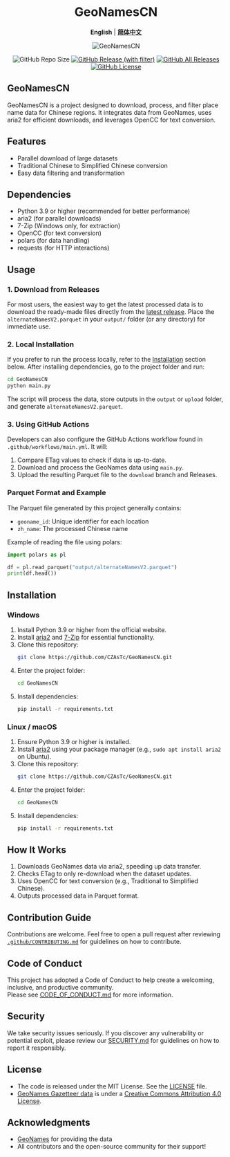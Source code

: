 <div align="center">

# GeoNamesCN

**English** | [**简体中文**](README_zh-CN.md)  

![GeoNamesCN](https://socialify.git.ci/CZAsTc/GeoNamesCN/image?description=1&font=Inter&forks=1&issues=1&language=1&name=1&owner=1&pulls=1&stargazers=1&theme=Auto)

![GitHub Repo Size](https://img.shields.io/github/repo-size/CZAsTc/GeoNamesCN?style=for-the-badge)
[![GitHub Release (with filter)](https://img.shields.io/github/v/release/CZAsTc/GeoNamesCN?style=for-the-badge)](https://github.com/CZAsTc/GeoNamesCN/releases/latest)
[![GitHub All Releases](https://img.shields.io/github/downloads/CZAsTc/GeoNamesCN/total?style=for-the-badge&color=violet)](https://github.com/CZAsTc/GeoNamesCN/releases)
[![GitHub License](https://img.shields.io/github/license/CZAsTc/GeoNamesCN?style=for-the-badge)](https://github.com/CZAsTc/GeoNamesCN/blob/main/LICENSE)

</div>

## GeoNamesCN

GeoNamesCN is a project designed to download, process, and filter place name data for Chinese regions. It integrates data from GeoNames, uses aria2 for efficient downloads, and leverages OpenCC for text conversion.

## Features
- Parallel download of large datasets  
- Traditional Chinese to Simplified Chinese conversion  
- Easy data filtering and transformation  

## Dependencies
- Python 3.9 or higher (recommended for better performance)  
- aria2 (for parallel downloads)  
- 7-Zip (Windows only, for extraction)
- OpenCC (for text conversion)  
- polars (for data handling)  
- requests (for HTTP interactions)  

## Usage
### 1. Download from Releases
For most users, the easiest way to get the latest processed data is to download the ready-made files directly from the [latest release](https://github.com/CZAsTc/GeoNamesCN/releases/latest). Place the `alternateNamesV2.parquet` in your `output/` folder (or any directory) for immediate use.

### 2. Local Installation
If you prefer to run the process locally, refer to the [Installation](#installation) section below. After installing dependencies, go to the project folder and run:

```bash
cd GeoNamesCN
python main.py
```

The script will process the data, store outputs in the `output` or `upload` folder, and generate `alternateNamesV2.parquet`.

### 3. Using GitHub Actions
Developers can also configure the GitHub Actions workflow found in `.github/workflows/main.yml`. It will:
1. Compare ETag values to check if data is up-to-date.  
2. Download and process the GeoNames data using `main.py`.  
3. Upload the resulting Parquet file to the `download` branch and Releases.

### Parquet Format and Example
The Parquet file generated by this project generally contains:
- `geoname_id`: Unique identifier for each location  
- `zh_name`: The processed Chinese name  

Example of reading the file using polars:

```python
import polars as pl

df = pl.read_parquet("output/alternateNamesV2.parquet")
print(df.head())
```

## Installation
### Windows
1. Install Python 3.9 or higher from the official website.  
2. Install [aria2](https://aria2.github.io/) and [7-Zip](https://www.7-zip.org/) for essential functionality.  
3. Clone this repository:
   ```bash
   git clone https://github.com/CZAsTc/GeoNamesCN.git
   ```
4. Enter the project folder:
   ```bash
   cd GeoNamesCN
   ```
5. Install dependencies:
   ```bash
   pip install -r requirements.txt
   ```

### Linux / macOS
1. Ensure Python 3.9 or higher is installed.  
2. Install [aria2](https://aria2.github.io/) using your package manager (e.g., `sudo apt install aria2` on Ubuntu).  
3. Clone this repository:
   ```bash
   git clone https://github.com/CZAsTc/GeoNamesCN.git
   ```
4. Enter the project folder:
   ```bash
   cd GeoNamesCN
   ```
5. Install dependencies:
   ```bash
   pip install -r requirements.txt
   ```

## How It Works
1. Downloads GeoNames data via aria2, speeding up data transfer.  
2. Checks ETag to only re-download when the dataset updates.  
3. Uses OpenCC for text conversion (e.g., Traditional to Simplified Chinese).  
4. Outputs processed data in Parquet format.  

## Contribution Guide
Contributions are welcome. Feel free to open a pull request after reviewing [`.github/CONTRIBUTING.md`](.github/CONTRIBUTING.md) for guidelines on how to contribute.

## Code of Conduct
This project has adopted a Code of Conduct to help create a welcoming, inclusive, and productive community.  
Please see [CODE_OF_CONDUCT.md](.github/CODE_OF_CONDUCT.md) for more information.

## Security
We take security issues seriously. If you discover any vulnerability or potential exploit, please review our 
[SECURITY.md](.github/SECURITY.md) for guidelines on how to report it responsibly.

## License
- The code is released under the MIT License. See the [LICENSE](LICENSE) file.  
- [GeoNames Gazetteer data](https://download.geonames.org/export/dump/readme.txt) is under a [Creative Commons Attribution 4.0 License](https://creativecommons.org/licenses/by/4.0/).   

## Acknowledgments
- [GeoNames](http://www.geonames.org/) for providing the data  
- All contributors and the open-source community for their support!  
